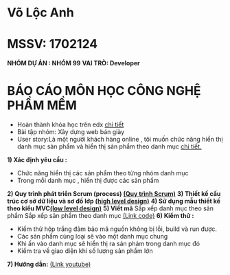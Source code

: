 # Võ Lộc Anh

# MSSV: 1702124
**NHÓM DỰ ÁN : NHÓM 99**
**VAI TRÒ: Developer**
# BÁO CÁO  MÔN HỌC  CÔNG NGHỆ PHẦM MỀM

 - Hoàn thành khóa học trên edx [chi tiết](https://github.com/trunganhvu/INT2208-8-2019/blob/master/VoLocAnh/SoftEng1x.jpg)
 - Bài tập nhóm: Xây dựng web bán giày
 - User story:Là một người khách hàng online , tôi muốn chức năng hiển thị danh mục sản phẩm và hiển thị sản phẩm theo danh mục [chi tiết.](https://github.com/truonganhhoang/INT2208-8-2019/issues/166)
 
 **1) Xác định yêu cầu :**	
		
 - Chức năng hiển thị các sản phẩm theo  từng nhóm danh mục
 - Trong mỗi danh mục , hiển thị được các sản phẩm

**2) Quy trình phát triển Scrum (process) [(Quy trình Scrum)](https://docs.google.com/document/d/1a4i_31R8WBUAnF91syr1FwBpKoAiTY6rEJt1xWjb74M/edit#heading=h.wgcflgn6nhvc)**
**3)  Thiết kế cấu trúc cơ sở dữ liệu và sơ đồ lớp [(high level design)](https://docs.google.com/document/d/1a4i_31R8WBUAnF91syr1FwBpKoAiTY6rEJt1xWjb74M/edit#heading=h.s1gtpk2qxmyz)**
**4)  Sử dụng mẫu thiết kế theo kiểu MVC[(low level design)](https://docs.google.com/document/d/1a4i_31R8WBUAnF91syr1FwBpKoAiTY6rEJt1xWjb74M/edit#heading=h.kehlqoeo6d9r)**
**5) Viết mã**
      Sắp xếp danh mục theo sản phẩm 
      Sắp xếp sản phẩm theo danh mục
      [(Link code)](https://github.com/trunganhvu/projectWeb/tree/master/L%E1%BB%99c%20Anh)
**6) Kiểm thử :**

	

 - Kiểm thử hộp trắng đảm bảo mã nguồn không bị lỗi, build và run được.
 - Các sản phẩm cùng loại sẽ vào một danh mục chung
 - Khi ấn vào danh mục sẽ hiển thị ra sản phảm trong danh mục đó
 - Kiểm tra về giao diện khi số lượng sản phẩm lớn

**7) Hướng dẫn:**
	[(Link youtube)](https://www.youtube.com/watch?v=RzR5Amd2PEY&t=8s)

			 

